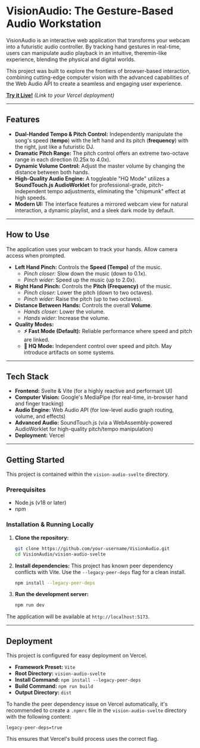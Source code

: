 # VisionAudio: The Gesture-Based Audio Workstation

VisionAudio is an interactive web application that transforms your webcam into a futuristic audio controller. By tracking hand gestures in real-time, users can manipulate audio playback in an intuitive, theremin-like experience, blending the physical and digital worlds.

This project was built to explore the frontiers of browser-based interaction, combining cutting-edge computer vision with the advanced capabilities of the Web Audio API to create a seamless and engaging user experience.

[**Try it Live!**](https://vision-audio-self.vercel.app/) *(Link to your Vercel deployment)*

---

## Features

-   **Dual-Handed Tempo & Pitch Control:** Independently manipulate the song's speed (**tempo**) with the left hand and its pitch (**frequency**) with the right, just like a futuristic DJ.
-   **Dramatic Pitch Range:** The pitch control offers an extreme two-octave range in each direction (0.25x to 4.0x).
-   **Dynamic Volume Control:** Adjust the master volume by changing the distance between both hands.
-   **High-Quality Audio Engine:** A toggleable "HQ Mode" utilizes a **SoundTouch.js AudioWorklet** for professional-grade, pitch-independent tempo adjustments, eliminating the "chipmunk" effect at high speeds.
-   **Modern UI:** The interface features a mirrored webcam view for natural interaction, a dynamic playlist, and a sleek dark mode by default.

---

## How to Use

The application uses your webcam to track your hands. Allow camera access when prompted.

-   **Left Hand Pinch:** Controls the **Speed (Tempo)** of the music.
    -   *Pinch closer:* Slow down the music (down to 0.1x).
    -   *Pinch wider:* Speed up the music (up to 2.0x).
-   **Right Hand Pinch:** Controls the **Pitch (Frequency)** of the music.
    -   *Pinch closer:* Lower the pitch (down to two octaves).
    -   *Pinch wider:* Raise the pitch (up to two octaves).
-   **Distance Between Hands:** Controls the overall **Volume**.
    -   *Hands closer:* Lower the volume.
    -   *Hands wider:* Increase the volume.
-   **Quality Modes:**
    -   **⚡ Fast Mode (Default):** Reliable performance where speed and pitch are linked.
    -   **🎯 HQ Mode:** Independent control over speed and pitch. May introduce artifacts on some systems.

---

## Tech Stack

-   **Frontend:** Svelte & Vite (for a highly reactive and performant UI)
-   **Computer Vision:** Google's MediaPipe (for real-time, in-browser hand and finger tracking)
-   **Audio Engine:** Web Audio API (for low-level audio graph routing, volume, and effects)
-   **Advanced Audio:** SoundTouch.js (via a WebAssembly-powered AudioWorklet for high-quality pitch/tempo manipulation)
-   **Deployment:** Vercel

---

## Getting Started

This project is contained within the `vision-audio-svelte` directory.

### Prerequisites

-   Node.js (v18 or later)
-   npm

### Installation & Running Locally

1.  **Clone the repository:**
    ```bash
    git clone https://github.com/your-username/VisionAudio.git
    cd VisionAudio/vision-audio-svelte
    ```

2.  **Install dependencies:**
    This project has known peer dependency conflicts with Vite. Use the `--legacy-peer-deps` flag for a clean install.
    ```bash
    npm install --legacy-peer-deps
    ```

3.  **Run the development server:**
    ```bash
    npm run dev
    ```

The application will be available at `http://localhost:5173`.

---

## Deployment

This project is configured for easy deployment on Vercel.

-   **Framework Preset:** `Vite`
-   **Root Directory:** `vision-audio-svelte`
-   **Install Command:** `npm install --legacy-peer-deps`
-   **Build Command:** `npm run build`
-   **Output Directory:** `dist`

To handle the peer dependency issue on Vercel automatically, it's recommended to create a `.npmrc` file in the `vision-audio-svelte` directory with the following content:
```
legacy-peer-deps=true
```
This ensures that Vercel's build process uses the correct flag. 